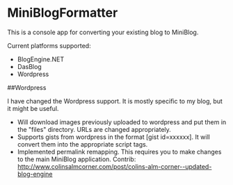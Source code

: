 MiniBlogFormatter
=================

This is a console app for converting your existing blog to MiniBlog.

Current platforms supported:

* BlogEngine.NET
* DasBlog
* Wordpress

##Wordpress

I have changed the Wordpress support.  It is mostly specific to my blog, but it might be useful.

- Will download images previously uploaded to wordpress and put them in the "files" directory.  URLs are changed appropriately.
- Supports gists from wordpress in the format [gist id=xxxxxx].  It will convert them into the appropriate script tags.
- Implemented permalink remapping.  This requires you to make changes to the main MiniBlog application.  Contrib: http://www.colinsalmcorner.com/post/colins-alm-corner--updated-blog-engine
